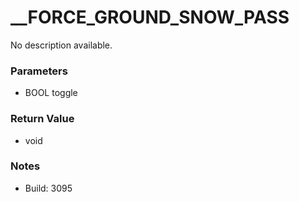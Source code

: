 # __FORCE_GROUND_SNOW_PASS

No description available.

### Parameters
* BOOL toggle

### Return Value
* void

### Notes
* Build: 3095

